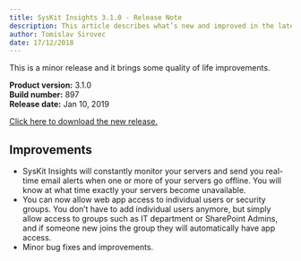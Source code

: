 ```yaml
---
title: SysKit Insights 3.1.0 - Release Note
description: This article describes what’s new and improved in the latest version of SysKit Insights.
author: Tomislav Sirovec
date: 17/12/2018
---
```


This is a minor release and it brings some quality of life improvements. 


__Product version:__ 3.1.0  
__Build number:__ 897  
__Release date:__ Jan 10, 2019  

[Click here to download the new release.](https://www.syskit.com/products/insights/download/)

## Improvements

- SysKit Insights will constantly monitor your servers and send you real-time email alerts when one or more of your servers go offline. You will know at what time exactly your servers become unavailable.
- You can now allow web app access to individual users or security groups. You don’t have to add individual users anymore, but simply allow access to groups such as IT department or SharePoint Admins, and if someone new joins the group they will automatically have app access.
- Minor bug fixes and improvements.

